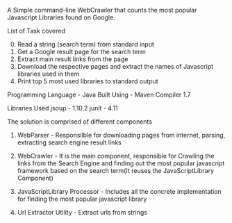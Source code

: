 A Simple command-line WebCrawler that counts the most popular Javascript Libraries found on Google.

List of Task covered

0) Read a string (search term) from standard input 
1) Get a Google result page for the search term
2) Extract main result links from the page
3) Download the respective pages and extract the names of Javascript libraries used in them 
4) Print top 5 most used libraries to standard output

Programming Language - Java
Built Using - Maven Compiler 1.7

Libraries Used
jsoup - 1.10.2
junit - 4.11

The solution is comprised of different components
1. WebParser - Responsilble for downloading pages from internet, parsing, extracting search engine result links

2. WebCrawler - It is the main component, responsible for Crawling the links from the Search Engine and finding out the most popular javascript framework based on the search term(It reuses the JavaScriptLibrary Component)

3. JavaScriptLibrary Processor - Includes all the concrete implementation for finding the most popular javascript library

4. Url Extractor Utility - Extract urls from strings 
